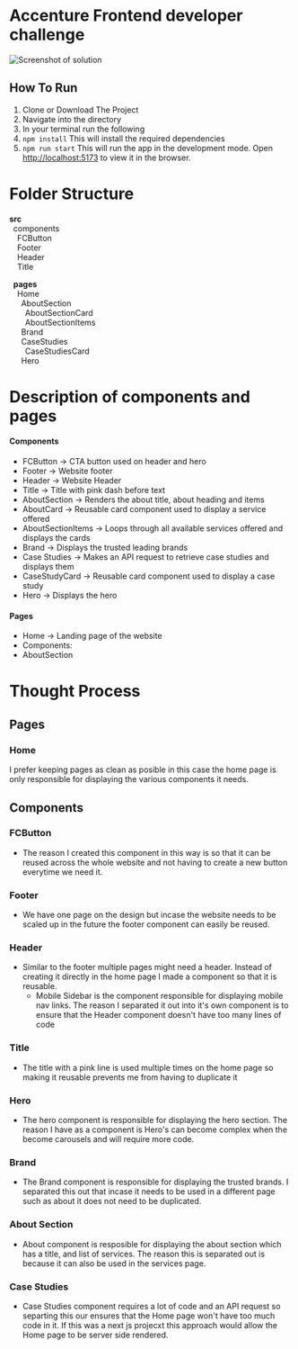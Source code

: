 # Accenture Frontend developer challenge

![Screenshot of solution](https://github.com/PutTheTrust/frontend-dev-challenge/blob/main/images/Screenshot.png?raw=true)

## How To Run

1. Clone or Download The Project
1. Navigate into the directory
1. In your terminal run the following
1. `npm install` This will install the required dependencies
1. `npm run start` This will run the app in the development mode. Open [http://localhost:5173](http://localhost:5173/) to view it in the browser.

# Folder Structure

**src**\
&ensp;components\
&ensp;&ensp;FCButton\
&ensp;&ensp;Footer\
&ensp;&ensp;Header\
&ensp;&ensp;Title

&ensp;**pages**\
&ensp;&ensp;Home\
&ensp;&ensp;&ensp;AboutSection\
&ensp;&ensp;&ensp;&ensp;AboutSectionCard\
&ensp;&ensp;&ensp;&ensp;AboutSectionItems\
&ensp;&ensp;&ensp;Brand\
&ensp;&ensp;&ensp;CaseStudies\
&ensp;&ensp;&ensp;&ensp;CaseStudiesCard\
&ensp;&ensp;&ensp;Hero

# Description of components and pages

#### Components

- FCButton -> CTA button used on header and hero
- Footer -> Website footer
- Header -> Website Header
- Title -> Title with pink dash before text
- AboutSection -> Renders the about title, about heading and items
- AboutCard -> Reusable card component used to display a service offered
- AboutSectionItems -> Loops through all available services offered and displays the cards
- Brand -> Displays the trusted leading brands
- Case Studies -> Makes an API request to retrieve case studies and displays them
- CaseStudyCard -> Reusable card component used to display a case study
- Hero -> Displays the hero

#### Pages

- Home -> Landing page of the website
- Components:
- AboutSection

# Thought Process

## Pages

### Home

I prefer keeping pages as clean as posible in this case the home page is only responsible for displaying the various components it needs.

## Components

### FCButton

- The reason I created this component in this way is so that it can be reused across the whole website and not having to create a new button everytime we need it.

### Footer

- We have one page on the design but incase the website needs to be scaled up in the future the footer component can easily be reused.

### Header

- Similar to the footer multiple pages might need a header. Instead of creating it directly in the home page I made a component so that it is reusable.
  - Mobile Sidebar is the component responsible for displaying mobile nav links. The reason I separated it out into it's own component is to ensure that the Header component doesn't have too many lines of code

### Title

- The title with a pink line is used multiple times on the home page so making it reusable prevents me from having to duplicate it

### Hero

- The hero component is responsible for displaying the hero section. The reason I have as a component is Hero's can become complex when the become carousels and will require more code.

### Brand

- The Brand component is responsible for displaying the trusted brands. I separated this out that incase it needs to be used in a different page such as about it does not need to be duplicated.

### About Section

- About component is resposible for displaying the about section which has a title, and list of services. The reason this is separated out is because it can also be used in the services page.

### Case Studies

- Case Studies component requires a lot of code and an API request so separting this our ensures that the Home page won't have too much code in it. If this was a next js projecxt this approach would allow the Home page to be server side rendered.
